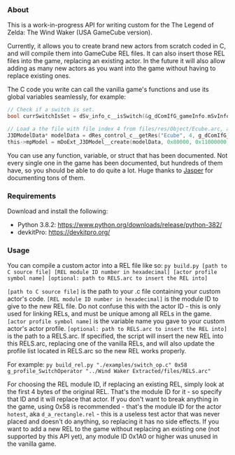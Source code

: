 
### About

This is a work-in-progress API for writing custom for the The Legend of Zelda: The Wind Waker (USA GameCube version).

Currently, it allows you to create brand new actors from scratch coded in C, and will compile them into GameCube REL files.
It can also insert those REL files into the game, replacing an existing actor.
In the future it will also allow adding as many new actors as you want into the game without having to replace existing ones.

The C code you write can call the vanilla game's functions and use its global variables seamlessly, for example:
```c
// Check if a switch is set.
bool currSwitchIsSet = dSv_info_c__isSwitch(&g_dComIfG_gameInfo.mSvInfo, switchToCheck, this->parent.mCurrent.mRoomNo);
```
```c
// Load a the file with file index 4 from files/res/Object/Ecube.arc, and instantiate it as a 3D model.
J3DModelData* modelData = dRes_control_c__getRes("Ecube", 4, g_dComIfG_gameInfo.mResCtrl.mObjectInfo, 0x40);
this->mpModel = mDoExt_J3DModel__create(modelData, 0x80000, 0x11000000);
```

You can use any function, variable, or struct that has been documented. Not every single one in the game has been documented, but hundreds of them have, so you should be able to do quite a lot.
Huge thanks to [Jasper](https://github.com/magcius) for documenting tons of them.

### Requirements

Download and install the following:
* Python 3.8.2: https://www.python.org/downloads/release/python-382/
* devkitPro: https://devkitpro.org/

### Usage

You can compile a custom actor into a REL file like so:
`py build.py [path to C source file] [REL module ID number in hexadecimal] [actor profile symbol name] [optional: path to RELS.arc to insert the REL into]`

`[path to C source file]` is the path to your .c file containing your custom actor's code.
`[REL module ID number in hexadecimal]` is the module ID to give to the new REL file. Do not confuse this with the actor ID - this is only used for linking RELs, and must be unique among all RELs in the game.
`[actor profile symbol name]` is the variable name you gave to your custom actor's actor profile.
`[optional: path to RELS.arc to insert the REL into]` is the path to a RELS.arc. If specified, the script will insert the new REL into this RELS.arc, replacing one of the vanilla RELs, and will also update the profile list located in RELS.arc so the new REL works properly.

For example:
`py build_rel.py "./examples/switch_op.c" 0x58 g_profile_SwitchOperator "../Wind Waker Extracted/files/RELS.arc"`

For choosing the REL module ID, if replacing an existing REL, simply look at the first 4 bytes of the original REL. That's the module ID for it - so specify that ID and it will replace that actor.
If you don't want to break anything in the game, using 0x58 is recommended - that's the module ID for the actor `hotest`, aka `d_a_rectangle.rel` - this is a useless test actor that was never placed and doesn't do anything, so replacing it has no side effects.
If you want to add a new REL to the game without replacing an existing one (not supported by this API yet), any module ID 0x1A0 or higher was unused in the vanilla game.

